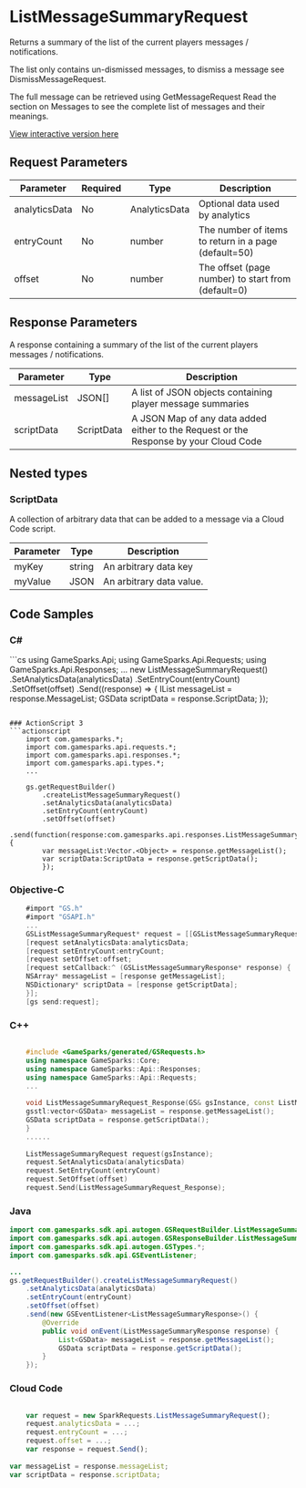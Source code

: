 
# ListMessageSummaryRequest


Returns a summary of the list of the current players messages / notifications.

The list only contains un-dismissed messages, to dismiss a message see DismissMessageRequest.

The full message can be retrieved using GetMessageRequest Read the section on Messages to see the complete list of messages and their meanings.


<a href="https://api.gamesparks.net/#listmessagesummaryrequest" target="_gsapi">View interactive version here</a>

## Request Parameters

Parameter | Required | Type | Description
--------- | -------- | ---- | -----------
analyticsData | No | AnalyticsData | Optional data used by analytics
entryCount | No | number | The number of items to return in a page (default=50)
offset | No | number | The offset (page number) to start from (default=0)

## Response Parameters


A response containing  a summary of the list of the current players messages / notifications.

Parameter | Type | Description
--------- | ---- | -----------
messageList | JSON[] | A list of JSON objects containing player message summaries
scriptData | ScriptData | A JSON Map of any data added either to the Request or the Response by your Cloud Code

## Nested types

### ScriptData

A collection of arbitrary data that can be added to a message via a Cloud Code script.

Parameter | Type | Description
--------- | ---- | -----------
myKey | string | An arbitrary data key
myValue | JSON | An arbitrary data value.


## Code Samples

<h3>C#</h3>
```cs
	using GameSparks.Api;
	using GameSparks.Api.Requests;
	using GameSparks.Api.Responses;
	...
	new ListMessageSummaryRequest()
		.SetAnalyticsData(analyticsData)
		.SetEntryCount(entryCount)
		.SetOffset(offset)
		.Send((response) => {
		IList<GSData> messageList = response.MessageList; 
		GSData scriptData = response.ScriptData; 
		});

```

### ActionScript 3
```actionscript
	import com.gamesparks.*;
	import com.gamesparks.api.requests.*;
	import com.gamesparks.api.responses.*;
	import com.gamesparks.api.types.*;
	...
	
	gs.getRequestBuilder()
	    .createListMessageSummaryRequest()
		.setAnalyticsData(analyticsData)
		.setEntryCount(entryCount)
		.setOffset(offset)
		.send(function(response:com.gamesparks.api.responses.ListMessageSummaryResponse):void {
		var messageList:Vector.<Object> = response.getMessageList(); 
		var scriptData:ScriptData = response.getScriptData(); 
		});

```

### Objective-C
```objectivec
	#import "GS.h"
	#import "GSAPI.h"
	...
	GSListMessageSummaryRequest* request = [[GSListMessageSummaryRequest alloc] init];
	[request setAnalyticsData:analyticsData;
	[request setEntryCount:entryCount;
	[request setOffset:offset;
	[request setCallback:^ (GSListMessageSummaryResponse* response) {
	NSArray* messageList = [response getMessageList]; 
	NSDictionary* scriptData = [response getScriptData]; 
	}];
	[gs send:request];

```

### C++
```cpp

	#include <GameSparks/generated/GSRequests.h>
	using namespace GameSparks::Core;
	using namespace GameSparks::Api::Responses;
	using namespace GameSparks::Api::Requests;
	...
	
	void ListMessageSummaryRequest_Response(GS& gsInstance, const ListMessageSummaryResponse& response) {
	gsstl:vector<GSData> messageList = response.getMessageList(); 
	GSData scriptData = response.getScriptData(); 
	}
	......
	
	ListMessageSummaryRequest request(gsInstance);
	request.SetAnalyticsData(analyticsData)
	request.SetEntryCount(entryCount)
	request.SetOffset(offset)
	request.Send(ListMessageSummaryRequest_Response);
```

### Java
```java
import com.gamesparks.sdk.api.autogen.GSRequestBuilder.ListMessageSummaryRequest;
import com.gamesparks.sdk.api.autogen.GSResponseBuilder.ListMessageSummaryResponse;
import com.gamesparks.sdk.api.autogen.GSTypes.*;
import com.gamesparks.sdk.api.GSEventListener;

...
gs.getRequestBuilder().createListMessageSummaryRequest()
	.setAnalyticsData(analyticsData)
	.setEntryCount(entryCount)
	.setOffset(offset)
	.send(new GSEventListener<ListMessageSummaryResponse>() {
		@Override
		public void onEvent(ListMessageSummaryResponse response) {
			List<GSData> messageList = response.getMessageList(); 
			GSData scriptData = response.getScriptData(); 
		}
	});

```

### Cloud Code
```javascript

	var request = new SparkRequests.ListMessageSummaryRequest();
	request.analyticsData = ...;
	request.entryCount = ...;
	request.offset = ...;
	var response = request.Send();
	
var messageList = response.messageList; 
var scriptData = response.scriptData; 
```


